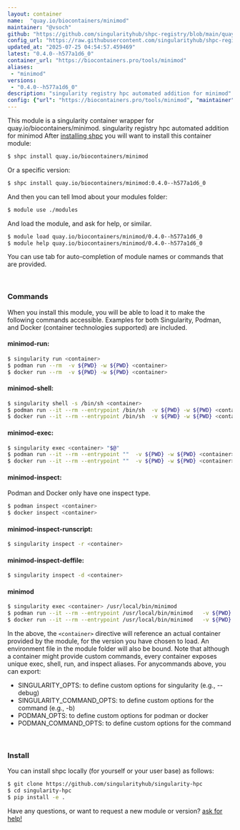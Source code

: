 ```yaml
---
layout: container
name:  "quay.io/biocontainers/minimod"
maintainer: "@vsoch"
github: "https://github.com/singularityhub/shpc-registry/blob/main/quay.io/biocontainers/minimod/container.yaml"
config_url: "https://raw.githubusercontent.com/singularityhub/shpc-registry/main/quay.io/biocontainers/minimod/container.yaml"
updated_at: "2025-07-25 04:54:57.459469"
latest: "0.4.0--h577a1d6_0"
container_url: "https://biocontainers.pro/tools/minimod"
aliases:
 - "minimod"
versions:
 - "0.4.0--h577a1d6_0"
description: "singularity registry hpc automated addition for minimod"
config: {"url": "https://biocontainers.pro/tools/minimod", "maintainer": "@vsoch", "description": "singularity registry hpc automated addition for minimod", "latest": {"0.4.0--h577a1d6_0": "sha256:ef200d3dc63e2119edd4765daef5df7d385383320caca1db4a57ca7a18b5d5ad"}, "tags": {"0.4.0--h577a1d6_0": "sha256:ef200d3dc63e2119edd4765daef5df7d385383320caca1db4a57ca7a18b5d5ad"}, "docker": "quay.io/biocontainers/minimod", "aliases": {"minimod": "/usr/local/bin/minimod"}}
---
```


This module is a singularity container wrapper for quay.io/biocontainers/minimod.
singularity registry hpc automated addition for minimod
After [installing shpc](#install) you will want to install this container module:


```bash
$ shpc install quay.io/biocontainers/minimod
```

Or a specific version:

```bash
$ shpc install quay.io/biocontainers/minimod:0.4.0--h577a1d6_0
```

And then you can tell lmod about your modules folder:

```bash
$ module use ./modules
```

And load the module, and ask for help, or similar.

```bash
$ module load quay.io/biocontainers/minimod/0.4.0--h577a1d6_0
$ module help quay.io/biocontainers/minimod/0.4.0--h577a1d6_0
```

You can use tab for auto-completion of module names or commands that are provided.

<br>

### Commands

When you install this module, you will be able to load it to make the following commands accessible.
Examples for both Singularity, Podman, and Docker (container technologies supported) are included.

#### minimod-run:

```bash
$ singularity run <container>
$ podman run --rm  -v ${PWD} -w ${PWD} <container>
$ docker run --rm  -v ${PWD} -w ${PWD} <container>
```

#### minimod-shell:

```bash
$ singularity shell -s /bin/sh <container>
$ podman run --it --rm --entrypoint /bin/sh  -v ${PWD} -w ${PWD} <container>
$ docker run --it --rm --entrypoint /bin/sh  -v ${PWD} -w ${PWD} <container>
```

#### minimod-exec:

```bash
$ singularity exec <container> "$@"
$ podman run --it --rm --entrypoint ""  -v ${PWD} -w ${PWD} <container> "$@"
$ docker run --it --rm --entrypoint ""  -v ${PWD} -w ${PWD} <container> "$@"
```

#### minimod-inspect:

Podman and Docker only have one inspect type.

```bash
$ podman inspect <container>
$ docker inspect <container>
```

#### minimod-inspect-runscript:

```bash
$ singularity inspect -r <container>
```

#### minimod-inspect-deffile:

```bash
$ singularity inspect -d <container>
```


#### minimod

```bash
$ singularity exec <container> /usr/local/bin/minimod
$ podman run --it --rm --entrypoint /usr/local/bin/minimod   -v ${PWD} -w ${PWD} <container> -c " $@"
$ docker run --it --rm --entrypoint /usr/local/bin/minimod   -v ${PWD} -w ${PWD} <container> -c " $@"
```



In the above, the `<container>` directive will reference an actual container provided
by the module, for the version you have chosen to load. An environment file in the
module folder will also be bound. Note that although a container
might provide custom commands, every container exposes unique exec, shell, run, and
inspect aliases. For anycommands above, you can export:

 - SINGULARITY_OPTS: to define custom options for singularity (e.g., --debug)
 - SINGULARITY_COMMAND_OPTS: to define custom options for the command (e.g., -b)
 - PODMAN_OPTS: to define custom options for podman or docker
 - PODMAN_COMMAND_OPTS: to define custom options for the command

<br>

### Install

You can install shpc locally (for yourself or your user base) as follows:

```bash
$ git clone https://github.com/singularityhub/singularity-hpc
$ cd singularity-hpc
$ pip install -e .
```

Have any questions, or want to request a new module or version? [ask for help!](https://github.com/singularityhub/singularity-hpc/issues)